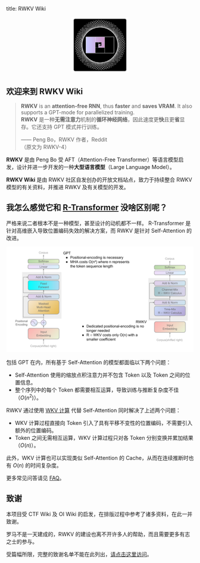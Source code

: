 title: RWKV Wiki

<center><img src="img/huge_logo.png" alt="RWKV" width="30%" /></center>

## 欢迎来到 **RWKV Wiki**

> **RWKV** is an **attention-free RNN**, thus **faster** and **saves VRAM**. It also supports a GPT-mode for parallelized training.  
> **RWKV** 是一种**无需注意力**机制的**循环神经网络**，因此速度更**快**且更**省**显存。它还支持 GPT 模式并行训练。
> 
> —— Peng Bo，RWKV 作者，Reddit  
> （原文为 RWKV-4）

**RWKV** 是由 Peng Bo 受 AFT（Attention-Free Transformer）等语言模型启发，设计并进一步开发的一种**大型语言模型**（Large Language Model）。

**RWKV Wiki** 是由 RWKV 社区自发创办的开放文档站点，致力于持续整合 RWKV 模型的有关资料，并推进 RWKV 及有关模型的开发。

## 我怎么感觉它和 [R-Transformer](https://arxiv.org/abs/1907.05572) 没啥区别呢？

严格来说二者根本不是一种模型，甚至设计的动机都不一样。 R-Transformer 是针对高维嵌入导致位置编码失效的解决方案，而 RWKV 是针对 Self-Attention 的改进。

![GPT versus RWKV](img/GPT_versus_RWKV.svg)

包括 GPT 在内，所有基于 Self-Attention 的模型都面临以下两个问题：

* Self-Attention 使用的缩放点积注意力并不包含 Token 以及 Token 之间的位置信息。
* 整个序列中的每个 Token 都需要相互运算，导致训练与推断复杂度不佳（$O(n^2)$）。

RWKV 通过使用 [WKV 计算](/model/wkv.md) 代替 Self-Attention 同时解决了上述两个问题：

* WKV 计算过程直接向 Token 引入了具有平移不变性的位置编码，不需要引入额外的位置编码。
* Token 之间无需相互运算，WKV 计算过程只对各 Token 分别变换并累加结果（$O(n)$）。

此外，WKV 计算也可以实现类似 Self-Attention 的 Cache，从而在连续推断时也有 $O(n)$ 的时间复杂度。

更多常见问答请见 [FAQ](/intro/faq.md)。

## 致谢

本项目受 CTF Wiki 及 OI Wiki 的启发，在排版过程中参考了诸多资料，在此一并致谢。

罗马不是一天建成的，RWKV 的建设也离不开许多人的帮助，而且需要更多有志之士的参与。

受篇幅所限，完整的致谢名单不能在此列出，[请点击这里访问](/intro/thanks.md)。
